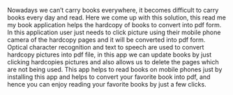 Nowadays we can’t carry books everywhere, it becomes difficult to carry books every day and read. Here we come up with this solution, this read me my book application helps the hardcopy of books to convert into pdf form. In this application user just needs to click picture using their mobile phone camera of the hardcopy pages and it will be converted into pdf form. Optical character recognition and text to speech are used to convert hardcopy pictures into pdf file, in this app we can update books by just clicking hardcopies pictures and also allows us to delete the pages which are not being used. This app helps to read books on mobile phones just by installing this app and helps to convert your favorite book into pdf, and hence you can enjoy reading your favorite books by just a few clicks.
